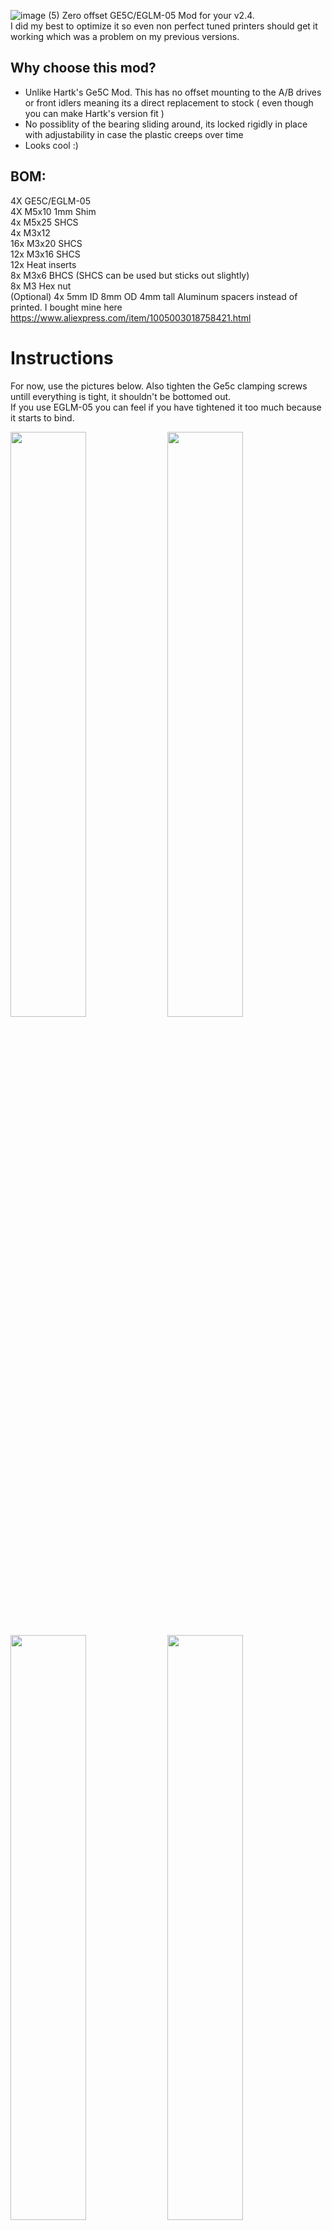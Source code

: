 ![image (5)](https://github.com/TorxFighter/Voron-Mods/assets/58269052/935838c9-49b3-4320-8220-175b40734d75)
Zero offset GE5C/EGLM-05 Mod for your v2.4.  
I did my best to optimize it so even non perfect tuned printers should get it working which was a problem on my previous versions.  

## Why choose this mod?  
- Unlike Hartk's Ge5C Mod. This has no offset mounting to the A/B drives or front idlers meaning its a direct replacement to stock ( even though you can make Hartk's version fit )
- No possiblity of the bearing sliding around, its locked rigidly in place with adjustability in case  the plastic creeps over time
- Looks cool :)  

## BOM:  
4X GE5C/EGLM-05  
4X M5x10 1mm Shim  
4x M5x25 SHCS  
4x M3x12  
16x M3x20 SHCS  
12x M3x16 SHCS  
12x Heat inserts  
8x M3x6 BHCS (SHCS can be used but sticks out slightly)  
8x M3 Hex nut  
(Optional) 4x 5mm ID 8mm OD 4mm tall Aluminum spacers instead of printed. I bought mine here https://www.aliexpress.com/item/1005003018758421.html

# Instructions
For now, use the pictures below. Also tighten the Ge5c clamping screws untill everything is tight, it shouldn't be bottomed out.  
If you use EGLM-05 you can feel if you have tightened it too much because it starts to bind.  
<p float="left">
  <img src="https://github.com/TorxFighter/Voron-Mods/assets/58269052/e9b537e6-c038-431b-886f-ccd1ea9e8e4a" width="49%" />
  <img src="https://github.com/TorxFighter/Voron-Mods/assets/58269052/6252fbee-5b82-464d-9237-96e4dc4485ad" width="49%" />
</p>
<p float="left">
  <img src="https://github.com/TorxFighter/Voron-Mods/assets/58269052/221aad4e-c473-43e2-879a-5c6819968732" width="49%" />
  <img src="https://github.com/TorxFighter/Voron-Mods/assets/58269052/eea95f11-9604-4ab8-b40c-991dae819881" width="49%" />
</p>
